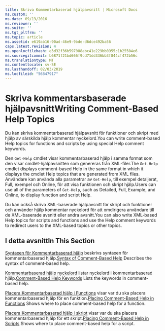 ```yaml
---
title: Skriva Kommentarbaserad hjälpavsnitt | Microsoft Docs
ms.custom: ''
ms.date: 09/13/2016
ms.reviewer: ''
ms.suite: ''
ms.tgt_pltfrm: ''
ms.topic: article
ms.assetid: e619ab16-90ad-46e9-9bde-d6dce492ba56
caps.latest.revision: 4
ms.openlocfilehash: e3d32f36b597088abc41e229bb0955c1b25504e6
ms.sourcegitcommit: b6871f21bd666f9cd71dd336bb3f844cf472b56c
ms.translationtype: MT
ms.contentlocale: sv-SE
ms.lasthandoff: 02/03/2019
ms.locfileid: "56847917"
---
```

# <a name="writing-comment-based-help-topics"></a><span data-ttu-id="d3fc0-102">Skriva kommentarsbaserade hjälpavsnitt</span><span class="sxs-lookup"><span data-stu-id="d3fc0-102">Writing Comment-Based Help Topics</span></span>

<span data-ttu-id="d3fc0-103">Du kan skriva kommentarbaserad hjälpavsnitt för funktioner och skript med hjälp av särskilda hjälp kommentar nyckelord.</span><span class="sxs-lookup"><span data-stu-id="d3fc0-103">You can write comment-based Help topics for functions and scripts by using special Help comment keywords.</span></span>

 <span data-ttu-id="d3fc0-104">Den `Get-Help` cmdlet visar kommentarbaserad hjälp i samma format som den visar cmdlet-hjälpavsnitten som genereras från XML-filer.</span><span class="sxs-lookup"><span data-stu-id="d3fc0-104">The `Get-Help` cmdlet displays comment-based Help in the same format in which it displays the cmdlet Help topics that are generated from XML files.</span></span> <span data-ttu-id="d3fc0-105">Användare kan använda alla parametrar av `Get-Help`, till exempel detaljerat, Full, exempel och Online, för att visa funktionen och skript hjälp.</span><span class="sxs-lookup"><span data-stu-id="d3fc0-105">Users can use all of the parameters of `Get-Help`, such as Detailed, Full, Example, and Online, to display function and script Help.</span></span>

 <span data-ttu-id="d3fc0-106">Du kan också skriva XML-baserade hjälpavsnitt för skript och funktioner och använder hjälp kommentar nyckelord för att omdirigera användare till de XML-baserade avsnitt eller andra avsnitt.</span><span class="sxs-lookup"><span data-stu-id="d3fc0-106">You can also write XML-based Help topics for scripts and functions and use the Help comment keywords to redirect users to the XML-based topics or other topics.</span></span>

## <a name="in-this-section"></a><span data-ttu-id="d3fc0-107">I detta avsnitt</span><span class="sxs-lookup"><span data-stu-id="d3fc0-107">In This Section</span></span>

 <span data-ttu-id="d3fc0-108">[Syntaxen för Kommentarbaserad hjälp](./syntax-of-comment-based-help.md) beskrivs syntaxen för kommentarbaserad hjälp.</span><span class="sxs-lookup"><span data-stu-id="d3fc0-108">[Syntax of Comment-Based Help](./syntax-of-comment-based-help.md) Describes the syntax of comment-based help.</span></span>

 <span data-ttu-id="d3fc0-109">[Kommentarbaserad hjälp nyckelord](./comment-based-help-keywords.md) listar nyckelord i kommentarbaserad hjälp.</span><span class="sxs-lookup"><span data-stu-id="d3fc0-109">[Comment-Based Help Keywords](./comment-based-help-keywords.md) Lists the keywords in comment-based help.</span></span>

 <span data-ttu-id="d3fc0-110">[Placera Kommentarbaserad hjälp i Functions](./placing-comment-based-help-in-functions.md) visar var du ska placera kommentarbaserad hjälp för en funktion.</span><span class="sxs-lookup"><span data-stu-id="d3fc0-110">[Placing Comment-Based Help in Functions](./placing-comment-based-help-in-functions.md) Shows where to place comment-based help for a function.</span></span>

 <span data-ttu-id="d3fc0-111">[Placera Kommentarbaserad hjälp i skript](./placing-comment-based-help-in-scripts.md) visar var du ska placera kommentarbaserad hjälp för ett skript.</span><span class="sxs-lookup"><span data-stu-id="d3fc0-111">[Placing Comment-Based Help in Scripts](./placing-comment-based-help-in-scripts.md) Shows where to place comment-based help for a script.</span></span>